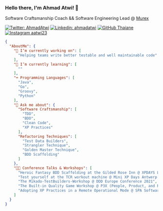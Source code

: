 ### Hello there, I'm Ahmad Atwi!  👋

Software Craftsmanship Coach && Software Engineering Lead @ [Murex](https://github.com/orgs/murex/dashboard)

[![Twitter: AhmadAtwi](https://img.shields.io/twitter/follow/ahmadatwi?style=social)](https://twitter.com/ahmadatwi)
[![Linkedin: ahmadatwi](https://img.shields.io/badge/-ahmadatwi-blue?style=flat-square&logo=Linkedin&logoColor=white&link=https://www.linkedin.com/in/ahmadatwi/)](https://www.linkedin.com/in/ahmadatwi/)
[![GitHub Thaiane](https://img.shields.io/github/followers/thaiane?label=follow&style=social)](https://github.com/Thaiane)
[![Instagram aatwi23](https://img.shields.io/badge/-aatwi23-E4405F?style=flat-square&logo=instagram&logoColor=white)](https://www.instagram.com/aatwi23/)

```json
{
  "AboutMe": {
    "🔭 I’m currently working on": [
      "Helping teams write better testable and well maintainable code"
    ],
    "🌱 I’m currently learning": [
      ""
    ],
    "⌨ Programming Languages": [
      "Java",
      "Go",
      "Groovy",
      "Python"
    ],
    "💬 Ask me about": {
      "Software Craftsmanship": [
        "TDD",
        "BDD",
        "Clean Code",
        "XP Practices"
      ],
      "Refactoring Techniques": [
        "Test Data Builders",
        "Strangler Technique",
        "Golden Master Technique",
        "BDD Scaffolding"
      ]
    },
    "👨‍🏫 Conference Talks & Workshops": [
      "Heroic Fantasy BDD Scaffolding at the Gilded Rose Inn @ XPDAYS Luxembourg 2022",
      "Test yourself at the TCR workout machine @ Mini XP Days Antwerp 2022",
      "The Mikado-TestBuilders-Workshop @ DDD Europe Conference 2021",
      "The Built-in Quality Game Workshop @ P3X (People, Product, and Process Exchange) Conference London 2019",
      "Adopting XP Practices in a Remote Operational Mode @ SPA Software Conference London 2017"
    ]
  }
}
```

